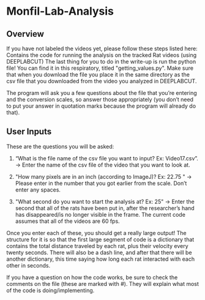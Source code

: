 # Monfil-Lab-Analysis
## Overview

If you have not labeled the videos yet, please follow these steps listed here: 
Contains the code for running the analysis on the tracked Rat videos (using DEEPLABCUT)
The last thing for you to do in the write-up is run the python file! You can find it in this respiratory, titled "getting_values.py". Make sure that when you download the file you place it in the same directory as the csv file that you downloaded from the video you analyzed in DEEPLABCUT. 

The program will ask you a few questions about the file that you’re entering and the conversion scales, so answer those appropriately (you don’t need to put your answer in quotation marks because the program will already do that). 

## User Inputs
These are the questions you will be asked:

1. “What is the file name of the csv file you want to input? Ex: Video17.csv”. → Enter the name of the csv file of the video that you want to look at.

2. "How many pixels are in an inch (according to ImageJ)? Ex: 22.75 " → Please enter in the number that you got earlier from the scale. Don’t enter any spaces.

3. "What second do you want to start the analysis at? Ex: 25" → Enter the second that all of the rats have been put in, after the researcher’s hand has disappeared/is no longer visible in the frame. The current code assumes that all of the videos are 60 fps. 


Once you enter each of these, you should get a really large output! The structure for it is so that the first large segment of code is a dictionary that contains the total distance traveled by each rat, plus their velocity every twenty seconds. There will also be a dash line, and after that there will be another dictionary, this time saying how long each rat interacted with each other in seconds. 

If you have a question on how the code works, be sure to check the comments on the file (these are marked with #). They will explain what most of the code is doing/implementing.


